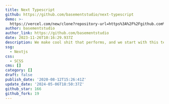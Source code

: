 ```yaml
---
title: Next Typescript
github: https://github.com/basementstudio/next-typescript
demo: >-
  https://vercel.com/new/clone?repository-url=https%3A%2F%2Fgithub.com%2Fbasementstudio%2Fnext-typescript&env=NEXT_PUBLIC_SITE_URL&envDescription=e.g%3A%20https%3A%2F%2Fproject-name.vercel.app
author: basementstudio
author_link: https://github.com/basementstudio
date: 2023-11-26T10:16:29.937Z
description: We make cool shit that performs, and we start with this template.
ssg:
  - Nextjs
css:
  - SCSS
cms: []
category: []
draft: false
publish_date: '2020-08-12T15:26:41Z'
update_date: '2024-05-06T18:50:37Z'
github_star: 166
github_fork: 19
---
```

